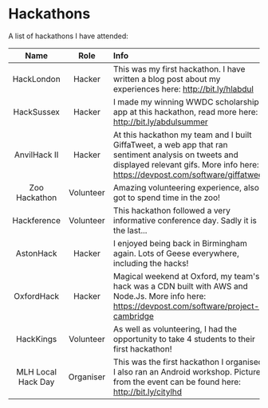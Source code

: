 # Hackathons
A list of hackathons I have attended:

| Name          | Role          | Info  |
|:-------------:|:-------------:|:-----|
| HackLondon    | Hacker        | This was my first hackathon. I have written a blog post about my experiences here: http://bit.ly/hlabdul |
| HackSussex    | Hacker        | I made my winning WWDC scholarship app at this hackathon, read more here: http://bit.ly/abdulsummer |
| AnvilHack II  | Hacker        | At this hackathon my team and I built GiffaTweet, a web app that ran sentiment analysis on tweets and displayed relevant gifs. More info here: https://devpost.com/software/giffatweet |
| Zoo Hackathon | Volunteer     | Amazing volunteering experience, also got to spend time in the zoo! |
| Hackference   | Volunteer     | This hackathon followed a very informative conference day. Sadly it is the last...     |
| AstonHack     | Hacker        | I enjoyed being back in Birmingham again. Lots of Geese everywhere, including the hacks! |
| OxfordHack    | Hacker        | Magical weekend at Oxford, my team's hack was a CDN built with AWS and Node.Js. More info here: https://devpost.com/software/project-cambridge |
| HackKings     | Volunteer     | As well as volunteering, I had the opportunity to take 4 students to their first hackathon! |
| MLH Local Hack Day | Organiser | This was the first hackathon I organised. I also ran an Android workshop. Pictures from the event can be found here: http://bit.ly/citylhd |

